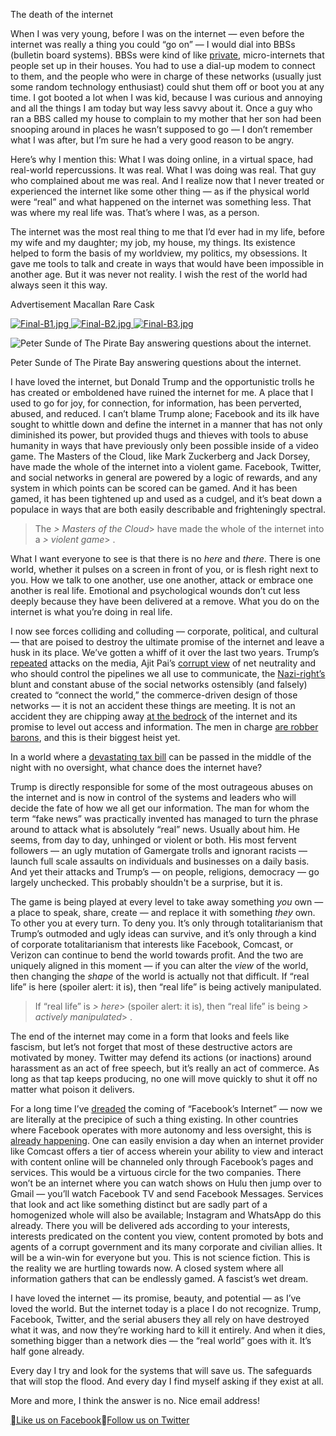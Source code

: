 The death of the internet

When I was very young, before I was on the internet — even before the internet was really a thing you could “go on” — I would dial into BBSs (bulletin board systems). BBSs were kind of like [private](https://spectrum.ieee.org/tech-history/cyberspace/social-medias-dialup-ancestor-the-bulletin-board-system), micro-internets that people set up in their houses. You had to use a dial-up modem to connect to them, and the people who were in charge of these networks (usually just some random technology enthusiast) could shut them off or boot you at any time. I got booted a lot when I was kid, because I was curious and annoying and all the things I am today but way less savvy about it. Once a guy who ran a BBS called my house to complain to my mother that her son had been snooping around in places he wasn’t supposed to go — I don’t remember what I was after, but I’m sure he had a very good reason to be angry.

Here’s why I mention this: What I was doing online, in a virtual space, had real-world repercussions. It was real. What I was doing was real. That guy who complained about me was real. And I realize now that I never treated or experienced the internet like some other thing — as if the physical world were “real” and what happened on the internet was something less. That was where my real life was. That’s where I was, as a person.

The internet was the most real thing to me that I’d ever had in my life, before my wife and my daughter; my job, my house, my things. Its existence helped to form the basis of my worldview, my politics, my obsessions. It gave me tools to talk and create in ways that would have been impossible in another age. But it was never not reality. I wish the rest of the world had always seen it this way.

Advertisement
Macallan Rare Cask

[  ![Final-B1.jpg](../_resources/7fd20f13958226082b7a4549e597c406.jpg)](https://us.themacallan.com/the-whisky/the-1824-series/rare-cask)[  ![Final-B2.jpg](../_resources/7ec86f048ec4201848af847b65eef8c5.jpg)](https://us.themacallan.com/the-whisky/the-1824-series/rare-cask)[  ![Final-B3.jpg](../_resources/4174accd698cd365870e8edba5f05ef1.jpg)](https://us.themacallan.com/the-whisky/the-1824-series/rare-cask)

![Peter Sunde of The Pirate Bay answering questions about the internet.](../_resources/537790cc40a363af0ed3ec1fe6e2d8a4.jpg)

Peter Sunde of The Pirate Bay answering questions about the internet.

I have loved the internet, but Donald Trump and the opportunistic trolls he has created or emboldened have ruined the internet for me. A place that I used to go for joy, for connection, for information, has been perverted, abused, and reduced. I can’t blame Trump alone; Facebook and its ilk have sought to whittle down and define the internet in a manner that has not only diminished its power, but provided thugs and thieves with tools to abuse humanity in ways that have previously only been possible inside of a video game. The Masters of the Cloud, like Mark Zuckerberg and Jack Dorsey, have made the whole of the internet into a violent game. Facebook, Twitter, and social networks in general are powered by a logic of rewards, and any system in which points can be scored can be gamed. And it has been gamed, it has been tightened up and used as a cudgel, and it’s beat down a populace in ways that are both easily describable and frighteningly spectral.

> The *> Masters of the Cloud*>  have made the whole of the internet into a *> violent game*> .

What I want everyone to see is that there is no *here* and *there*. There is one world, whether it pulses on a screen in front of you, or is flesh right next to you. How we talk to one another, use one another, attack or embrace one another is real life. Emotional and psychological wounds don’t cut less deeply because they have been delivered at a remove. What you do on the internet is what you’re doing in real life.

I now see forces colliding and colluding — corporate, political, and cultural — that are poised to destroy the ultimate promise of the internet and leave a husk in its place. We’ve gotten a whiff of it over the last two years. Trump’s [repeated](https://www.washingtonpost.com/news/post-politics/wp/2017/11/27/trump-attacks-media-in-his-first-post-thanksgiving-tweet/?utm_term=.051380f5e40d) attacks on the media, Ajit Pai’s [corrupt view](https://gizmodo.com/heres-the-fccs-plan-to-kill-net-neutrality-1820683360) of net neutrality and who should control the pipelines we all use to communicate, the [Nazi-right’s](https://www.theatlantic.com/magazine/archive/2017/12/the-making-of-an-american-nazi/544119/) blunt and constant abuse of the social networks ostensibly (and falsely) created to “connect the world,” the commerce-driven design of those networks — it is not an accident these things are meeting. It is not an accident they are chipping away [at the bedrock](https://staltz.com/the-web-began-dying-in-2014-heres-how.html) of the internet and its promise to level out access and information. The men in charge [are robber barons](https://theoutline.com/post/351/valley-of-the-dolts), and this is their biggest heist yet.

In a world where a [devastating tax bill](https://www.nytimes.com/2017/12/02/opinion/editorials/a-historic-tax-heist.html) can be passed in the middle of the night with no oversight, what chance does the internet have?

Trump is directly responsible for some of the most outrageous abuses on the internet and is now in control of the systems and leaders who will decide the fate of how we all get our information. The man for whom the term “fake news” was practically invented has managed to turn the phrase around to attack what is absolutely “real” news. Usually about him. He seems, from day to day, unhinged or violent or both. His most fervent followers — an ugly mutation of Gamergate trolls and ignorant racists — launch full scale assaults on individuals and businesses on a daily basis. And yet their attacks and Trump’s — on people, religions, democracy — go largely unchecked. This probably shouldn't be a surprise, but it is.

The game is being played at every level to take away something *you* own — a place to speak, share, create — and replace it with something *they* own. To other you at every turn. To deny you. It’s only through totalitarianism that Trump’s outmoded and ugly ideas can survive, and it’s only through a kind of corporate totalitarianism that interests like Facebook, Comcast, or Verizon can continue to bend the world towards profit. And the two are uniquely aligned in this moment — if you can alter the *view* of the world, then changing the *shape* of the world is actually not that difficult. If “real life” is here (spoiler alert: it is), then “real life” is being actively manipulated.

> If “real life” is *> here*>  (spoiler alert: it is), then “real life” is being *> actively manipulated*> .

The end of the internet may come in a form that looks and feels like fascism, but let’s not forget that most of these destructive actors are motivated by money. Twitter may defend its actions (or inactions) around harassment as an act of free speech, but it’s really an act of commerce. As long as that tap keeps producing, no one will move quickly to shut it off no matter what poison it delivers.

For a long time I’ve [dreaded](https://www.theverge.com/2014/3/25/5547946/welcome-to-planet-facebook) the coming of “Facebook’s Internet” — now we are literally at the precipice of such a thing existing. In other countries where Facebook operates with more autonomy and less oversight, this is [already happening](https://qz.com/333313/milliions-of-facebook-users-have-no-idea-theyre-using-the-internet/). One can easily envision a day when an internet provider like Comcast offers a tier of access wherein your ability to view and interact with content online will be channeled only through Facebook’s pages and services. This would be a virtuous circle for the two companies. There won’t be an internet where you can watch shows on Hulu then jump over to Gmail — you’ll watch Facebook TV and send Facebook Messages. Services that look and act like something distinct but are sadly part of a homogenized whole will also be available; Instagram and WhatsApp do this already. There you will be delivered ads according to your interests, interests predicated on the content you view, content promoted by bots and agents of a corrupt government and its many corporate and civilian allies. It will be a win-win for everyone but you. This is not science fiction. This is the reality we are hurtling towards now. A closed system where all information gathers that can be endlessly gamed. A fascist’s wet dream.

I have loved the internet — its promise, beauty, and potential — as I’ve loved the world. But the internet today is a place I do not recognize. Trump, Facebook, Twitter, and the serial abusers they all rely on have destroyed what it was, and now they’re working hard to kill it entirely. And when it dies, something bigger than a network dies — the “real world” goes with it. It’s half gone already.

Every day I try and look for the systems that will save us. The safeguards that will stop the flood. And every day I find myself asking if they exist at all.

More and more, I think the answer is no.
Nice email address!

[Like us on Facebook](https://www.facebook.com/outline/)[Follow us on Twitter](https://twitter.com/outline)